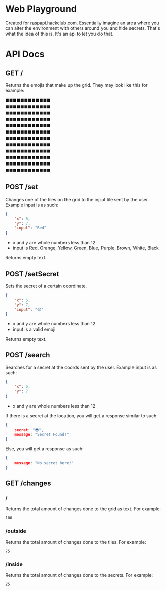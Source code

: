 # Web Playground

Created for [raspapi.hackclub.com](raspapi.hackclub.com). Essentially imagine an area where you can alter the environment with others around you and hide secrets. That's what the idea of this is. It's an api to let you do that.

# API Docs

## GET /

Returns the emojis that make up the grid. They may look like this for example:
```
⬛⬛⬛⬛⬛⬛⬛⬛⬛⬛⬛⬛
⬛⬛⬛⬛⬛⬛⬛⬛⬛⬛⬛⬛
⬛⬛⬛⬛⬛⬛⬛⬛⬛⬛⬛⬛
⬛⬛⬛⬛⬛⬛⬛⬛⬛⬛⬛⬛
⬛⬛⬛⬛⬛⬛⬛⬛⬛⬛⬛⬛
⬛⬛⬛⬛⬛⬛⬛⬛⬛⬛⬛⬛
⬛⬛⬛⬛⬛⬛⬛⬛⬛⬛⬛⬛
⬛⬛⬛⬛⬛⬛⬛⬛⬛⬛⬛⬛
⬛⬛⬛⬛⬛⬛⬛⬛⬛⬛⬛⬛
⬛⬛⬛⬛⬛⬛⬛⬛⬛⬛⬛⬛
⬛⬛⬛⬛⬛⬛⬛⬛⬛⬛⬛⬛
⬛⬛⬛⬛⬛⬛⬛⬛⬛⬛⬛⬛
```

## POST /set

Changes one of the tiles on the grid to the input tile sent by the user. Example input is as such:

```json
{
    "x": 5,
    "y": 7,
    "input": "Red"
}
```

- x and y are whole numbers less than 12
- input is Red, Orange, Yellow, Green, Blue, Purple, Brown, White, Black

Returns empty text.

## POST /setSecret

Sets the secret of a certain coordinate.

```json
{
    "x": 5,
    "y": 7,
    "input": "😎"
}
```

- x and y are whole numbers less than 12
- input is a valid emoji

Returns empty text.

## POST /search

Searches for a secret at the coords sent by the user. Example input is as such:

```json
{
    "x": 5,
    "y": 7
}
```

- x and y are whole numbers less than 12

If there is a secret at the location, you will get a response similar to such:

```json
{
    secret: "😎",
    message: "Secret Found!"
}
```

Else, you will get a response as such:

```json
{
    message: "No secret here!"
}
```

## GET /changes

### /

Returns the total amount of changes done to the grid as text. For example:

```
100
```

### /outside

Returns the total amount of changes done to the tiles. For example:

```
75
```

### /inside

Returns the total amount of changes done to the secrets. For example:

```
25
```
